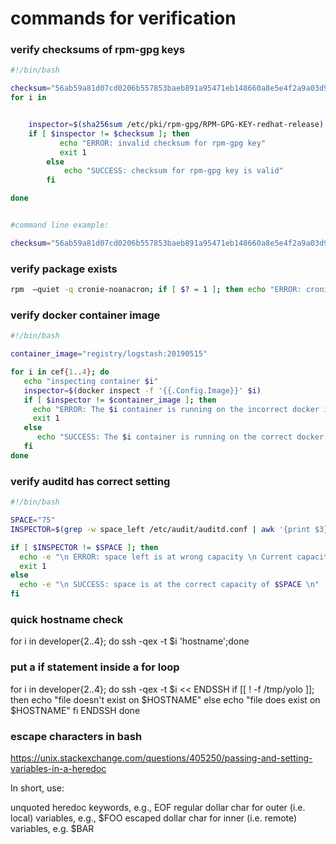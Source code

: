 # commands for verification

### verify checksums of rpm-gpg keys
```bash
#!/bin/bash

checksum="56ab59a81d07cd0206b557853baeb891a95471eb148660a8e5e4f2a9a03d9220"
for i in 


	inspector=$(sha256sum /etc/pki/rpm-gpg/RPM-GPG-KEY-redhat-release)
	if [ $inspector != $checksum ]; then
           echo "ERROR: invalid checksum for rpm-gpg key"
           exit 1
        else
            echo "SUCCESS: checksum for rpm-gpg key is valid"
        fi

done


#command line example:

checksum="56ab59a81d07cd0206b557853baeb891a95471eb148660a8e5e4f2a9a03d9220"; inspector=$(sha256sum /etc/pki/rpm-gpg/RPM-GPG-KEY-redhat-release | cut -d " " -f 1); if [ $inspector != $checksum ]; then echo "ERROR: invalid checksum for rpm-gpg key"; else echo "SUCCESS: checksum for rpm-gpg key is valid"; fi
```


### verify package exists
```bash
rpm  —quiet -q cronie-noanacron; if [ $? = 1 ]; then echo "ERROR: cronie-noanacron is not installed on $(hostname)"; else echo "SUCCESS: cronie-noanacron is installed on $(hostname)"; fi
```

### verify docker container image
```bash
#!/bin/bash

container_image="registry/logstash:20190515"

for i in cef{1..4}; do
   echo "inspecting container $i"
   inspector=$(docker inspect -f '{{.Config.Image}}' $i)
   if [ $inspector != $container_image ]; then
     echo "ERROR: The $i container is running on the incorrect docker image."
     exit 1
   else
      echo "SUCCESS: The $i container is running on the correct docker image."
   fi
done
```

### verify auditd has correct setting
```bash
#!/bin/bash

SPACE="75"
INSPECTOR=$(grep -w space_left /etc/audit/auditd.conf | awk '{print $3}')

if [ $INSPECTOR != $SPACE ]; then
  echo -e "\n ERROR: space left is at wrong capacity \n Current capacity is $INSPECTOR. Should be $SPACE \n"
  exit 1
else
  echo -e "\n SUCCESS: space is at the correct capacity of $SPACE \n"
fi
```

### quick hostname check
for i in developer{2..4}; do ssh -qex -t $i 'hostname';done

### put a if statement inside a for loop
for i in developer{2..4}; do ssh -qex -t $i  << ENDSSH
if [[ ! -f /tmp/yolo ]];
then echo "file doesn't exist on \$HOSTNAME"
else
echo "file does exist on \$HOSTNAME"
fi
ENDSSH
done

### escape characters in bash
https://unix.stackexchange.com/questions/405250/passing-and-setting-variables-in-a-heredoc

In short, use:

unquoted heredoc keywords, e.g., EOF
regular dollar char for outer (i.e. local) variables, e.g., $FOO
escaped dollar char for inner (i.e. remote) variables, e.g. \$BAR
